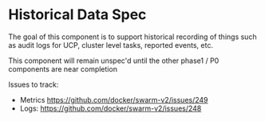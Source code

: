 # Historical Data Spec

The goal of this component is to support historical recording of things
such as audit logs for UCP, cluster level tasks, reported events, etc.

This component will remain unspec'd until the other phase1 / P0 components are near completion

Issues to track:
* Metrics https://github.com/docker/swarm-v2/issues/249
* Logs: https://github.com/docker/swarm-v2/issues/248

